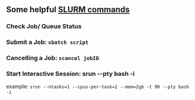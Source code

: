 ## Some helpful [SLURM commands](https://help.rc.ufl.edu/doc/SLURM_Commands)

### Check Job/ Queue Status

### Submit a Job: `sbatch script`

### Cancelling a Job: `scancel jobID`

### Start Interactive Session: srun <resources> --pty bash -i
example: `srun --ntasks=1 --cpus-per-task=2 --mem=2gb -t 90 --pty bash -i`
